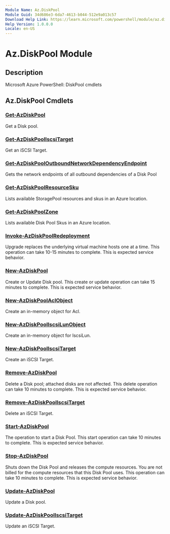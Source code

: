 ```yaml
---
Module Name: Az.DiskPool
Module Guid: 34d686e3-6da7-4613-b044-512e9a013c57
Download Help Link: https://learn.microsoft.com/powershell/module/az.diskpool
Help Version: 1.0.0.0
Locale: en-US
---
```


# Az.DiskPool Module
## Description
Microsoft Azure PowerShell: DiskPool cmdlets

## Az.DiskPool Cmdlets
### [Get-AzDiskPool](Get-AzDiskPool.md)
Get a Disk pool.

### [Get-AzDiskPoolIscsiTarget](Get-AzDiskPoolIscsiTarget.md)
Get an iSCSI Target.

### [Get-AzDiskPoolOutboundNetworkDependencyEndpoint](Get-AzDiskPoolOutboundNetworkDependencyEndpoint.md)
Gets the network endpoints of all outbound dependencies of a Disk Pool

### [Get-AzDiskPoolResourceSku](Get-AzDiskPoolResourceSku.md)
Lists available StoragePool resources and skus in an Azure location.

### [Get-AzDiskPoolZone](Get-AzDiskPoolZone.md)
Lists available Disk Pool Skus in an Azure location.

### [Invoke-AzDiskPoolRedeployment](Invoke-AzDiskPoolRedeployment.md)
Upgrade replaces the underlying virtual machine hosts one at a time.
This operation can take 10-15 minutes to complete.
This is expected service behavior.

### [New-AzDiskPool](New-AzDiskPool.md)
Create or Update Disk pool.
This create or update operation can take 15 minutes to complete.
This is expected service behavior.

### [New-AzDiskPoolAclObject](New-AzDiskPoolAclObject.md)
Create an in-memory object for Acl.

### [New-AzDiskPoolIscsiLunObject](New-AzDiskPoolIscsiLunObject.md)
Create an in-memory object for IscsiLun.

### [New-AzDiskPoolIscsiTarget](New-AzDiskPoolIscsiTarget.md)
Create an iSCSI Target.

### [Remove-AzDiskPool](Remove-AzDiskPool.md)
Delete a Disk pool; attached disks are not affected.
This delete operation can take 10 minutes to complete.
This is expected service behavior.

### [Remove-AzDiskPoolIscsiTarget](Remove-AzDiskPoolIscsiTarget.md)
Delete an iSCSI Target.

### [Start-AzDiskPool](Start-AzDiskPool.md)
The operation to start a Disk Pool.
This start operation can take 10 minutes to complete.
This is expected service behavior.

### [Stop-AzDiskPool](Stop-AzDiskPool.md)
Shuts down the Disk Pool and releases the compute resources.
You are not billed for the compute resources that this Disk Pool uses.
This operation can take 10 minutes to complete.
This is expected service behavior.

### [Update-AzDiskPool](Update-AzDiskPool.md)
Update a Disk pool.

### [Update-AzDiskPoolIscsiTarget](Update-AzDiskPoolIscsiTarget.md)
Update an iSCSI Target.

